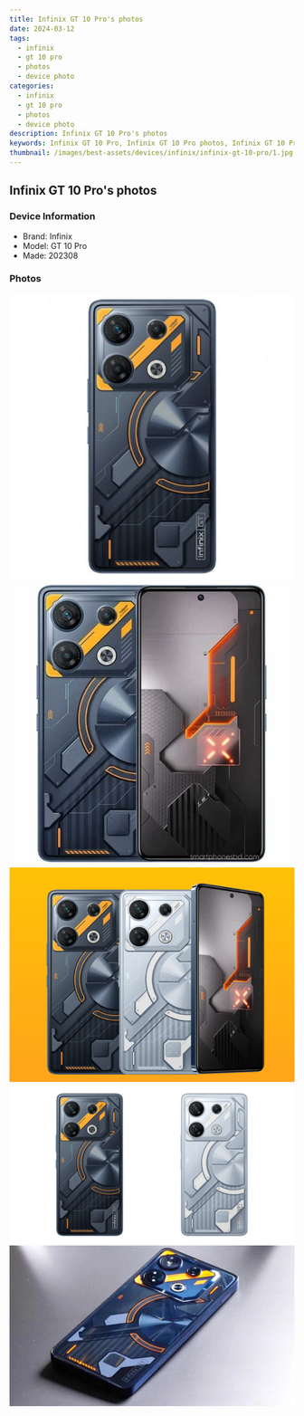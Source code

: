 ```yaml
---
title: Infinix GT 10 Pro's photos
date: 2024-03-12
tags: 
  - infinix
  - gt 10 pro
  - photos
  - device photo
categories: 
  - infinix
  - gt 10 pro
  - photos
  - device photo
description: Infinix GT 10 Pro's photos
keywords: Infinix GT 10 Pro, Infinix GT 10 Pro photos, Infinix GT 10 Pro device photo
thumbnail: /images/best-assets/devices/infinix/infinix-gt-10-pro/1.jpg
---
```


## Infinix GT 10 Pro's photos

### Device Information

- Brand: Infinix
- Model: GT 10 Pro
- Made: 202308

### Photos

![/images/best-assets/devices/infinix/infinix-gt-10-pro/1.jpg](/images/best-assets/devices/infinix/infinix-gt-10-pro/1.jpg)
![/images/best-assets/devices/infinix/infinix-gt-10-pro/2.jpg](/images/best-assets/devices/infinix/infinix-gt-10-pro/2.jpg)
![/images/best-assets/devices/infinix/infinix-gt-10-pro/3.jpg](/images/best-assets/devices/infinix/infinix-gt-10-pro/3.jpg)
![/images/best-assets/devices/infinix/infinix-gt-10-pro/4.jpg](/images/best-assets/devices/infinix/infinix-gt-10-pro/4.jpg)
![/images/best-assets/devices/infinix/infinix-gt-10-pro/5.jpg](/images/best-assets/devices/infinix/infinix-gt-10-pro/5.jpg)
